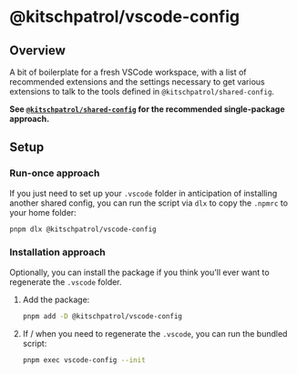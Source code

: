 # @kitschpatrol/vscode-config

## Overview

A bit of boilerplate for a fresh VSCode workspace, with a list of recommended extensions and the settings necessary to get various extensions to talk to the tools defined in `@kitschpatrol/shared-config`.

**See [`@kitschpatrol/shared-config`](https://www.npmjs.com/package/@kitschpatrol/shared-config) for the recommended single-package approach.**

## Setup

### Run-once approach

If you just need to set up your `.vscode` folder in anticipation of installing another shared config, you can run the script via `dlx` to copy the `.npmrc` to your home folder:

```sh
pnpm dlx @kitschpatrol/vscode-config
```

### Installation approach

Optionally, you can install the package if you think you'll ever want to regenerate the `.vscode` folder.

1. Add the package:

   ```sh
   pnpm add -D @kitschpatrol/vscode-config
   ```

2. If / when you need to regenerate the `.vscode`, you can run the bundled script:

   ```sh
   pnpm exec vscode-config --init
   ```
